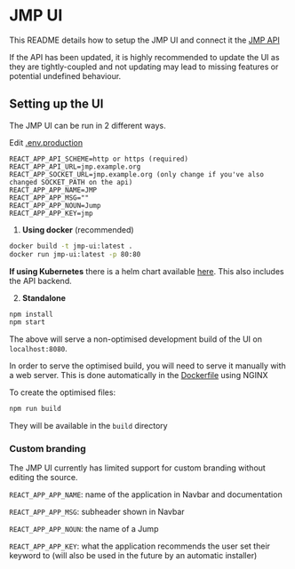 # JMP UI

This README details how to setup the JMP UI and connect it the [JMP API](https://github.com/djcass44/jmp)

If the API has been updated, it is highly recommended to update the UI as they are tightly-coupled and not updating may lead to missing features or potential undefined behaviour.

## Setting up the UI

The JMP UI can be run in 2 different ways.

Edit [.env.production](.env.production)

```
REACT_APP_API_SCHEME=http or https (required)
REACT_APP_API_URL=jmp.example.org
REACT_APP_SOCKET_URL=jmp.example.org (only change if you've also changed SOCKET_PATH on the api)
REACT_APP_APP_NAME=JMP
REACT_APP_APP_MSG=""
REACT_APP_APP_NOUN=Jump
REACT_APP_APP_KEY=jmp
```

1. **Using docker** (recommended)

```bash
docker build -t jmp-ui:latest .
docker run jmp-ui:latest -p 80:80
```

**If using Kubernetes** there is a helm chart available [here](https://github.com/djcass44/jmp-helm). 
This also includes the API backend.

2. **Standalone**

```bash
npm install
npm start
```

The above will serve a non-optimised development build of the UI on `localhost:8080`. 

In order to serve the optimised build, you will need to serve it manually with a web server. This is done automatically in the [Dockerfile](Dockerfile) using NGINX

To create the optimised files:
```bash
npm run build
```
They will be available in the `build` directory

### Custom branding

The JMP UI currently has limited support for custom branding without editing the source.

`REACT_APP_APP_NAME`: name of the application in Navbar and documentation

`REACT_APP_APP_MSG`: subheader shown in Navbar

`REACT_APP_APP_NOUN`: the name of a Jump

`REACT_APP_APP_KEY`: what the application recommends the user set their keyword to (will also be used in the future by an automatic installer)